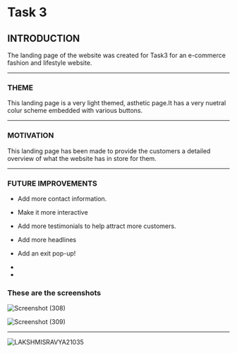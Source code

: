 # Task 3

## __INTRODUCTION__

The landing page of the website was created for Task3 for an e-commerce fashion and lifestyle website.

<hr>

### __THEME__

This landing page is a very light themed, asthetic page.It has a very nuetral colur scheme embedded with various buttons.

<hr>

### __MOTIVATION__

This landing page has been made to provide the customers a detailed overview of what the website has in store for them.

<hr>

### __FUTURE IMPROVEMENTS__

* Add more contact information.

* Make it more interactive

* Add more testimonials to help attract more customers.

* Add more headlines

* Add an exit pop-up!
* 
* 
### These are the screenshots

![Screenshot (308)](https://user-images.githubusercontent.com/99632838/156582693-89bf4e93-f75a-4d42-84b0-791424c6bb8b.png)

![Screenshot (309)](https://user-images.githubusercontent.com/99632838/156582657-b3ead7d7-8dc1-4b2b-bbbc-2a0f74d11e30.png)



<hr>


![LAKSHMISRAVYA21035](https://user-images.githubusercontent.com/99632838/156551565-8c2f4542-ea1e-4291-8ec9-7e27cb38ab5e.png)

